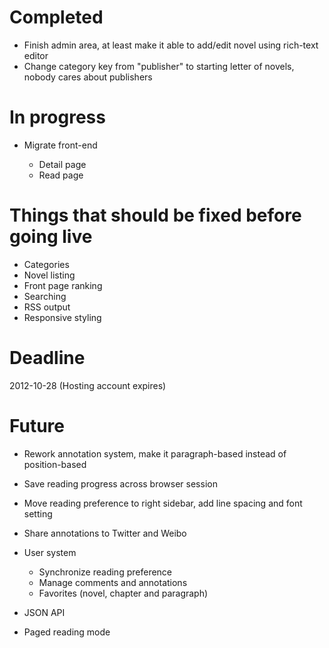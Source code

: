 # Completed

* Finish admin area, at least make it able to add/edit novel using rich-text editor
* Change category key from "publisher" to starting letter of novels, nobody cares about publishers

# In progress

* Migrate front-end

    + Detail page
    + Read page
    
# Things that should be fixed before going live

* Categories
* Novel listing
* Front page ranking
* Searching
* RSS output
* Responsive styling

# Deadline

2012-10-28 (Hosting account expires)

# Future

* Rework annotation system, make it paragraph-based instead of position-based
* Save reading progress across browser session
* Move reading preference to right sidebar, add line spacing and font setting
* Share annotations to Twitter and Weibo
* User system
    + Synchronize reading preference
    + Manage comments and annotations
    + Favorites (novel, chapter and paragraph)

* JSON API
* Paged reading mode

